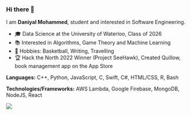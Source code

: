 ### Hi there 👋

I am **Daniyal Mohammed**, student and interested in Software Engineering. 
	
- 🎓 Data Science at the University of Waterloo, Class of 2026
- 📚 Interested in Algorithms, Game Theory and Machine Learning
- 🏀 Hobbies: Basketball, Writing, Travelling
- 🏆 Hack the North 2022 Winner (Project SeeHawk), Created Quillow, book management app on the App Store

**Languages:** C++, Python, JavaScript, C, Swift, C#, HTML/CSS, R, Bash

**Technologies/Frameworks:**  AWS Lambda, Google Firebase, MongoDB, NodeJS, React

[![](https://github-readme-stats.vercel.app/api?username=daniyalmohammed&count_private=true)](https://github-readme-stats.vercel.app/api?username=daniyalmohammed&count_private=true)

<!--
**daniyalmohammed/daniyalmohammed** is a ✨ _special_ ✨ repository because its `README.md` (this file) appears on your GitHub profile.

Here are some ideas to get you started:

- 🔭 I’m currently working on ...
- 🌱 I’m currently learning ...
- 👯 I’m looking to collaborate on ...
- 🤔 I’m looking for help with ...
- 💬 Ask me about ...
- 📫 How to reach me: ...
- 😄 Pronouns: ...
- ⚡ Fun fact: ...
-->

